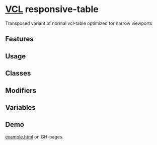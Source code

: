 # [VCL](https://github.com/vcl/vcl/doc) responsive-table

Transposed variant of normal vcl-table optimized for narrow viewports

## Features

## Usage

## Classes

## Modifiers

## Variables

## Demo

[example.html](/demo/example.html) on GH-pages.
